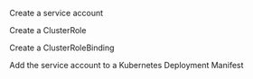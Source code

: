 Create a service account

Create a ClusterRole

Create a ClusterRoleBinding

Add the service account to a Kubernetes Deployment Manifest
